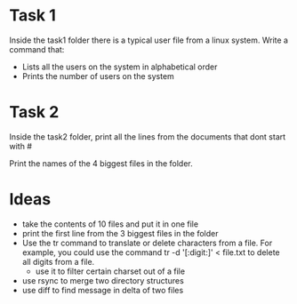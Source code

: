 
Task 1
============================================
Inside the task1 folder there is a typical user file from a linux system. Write a command that:
- Lists all the users on the system in alphabetical order
- Prints the number of users on the system

Task 2
============================================
Inside the task2 folder, print all the lines from the documents
that dont start with #

Print the names of the 4 biggest files in the folder.

Ideas
============================================
- take the contents of 10 files and put it in one file
- print the first line from the 3 biggest files in the folder 
- Use the tr command to translate or delete characters from a file. For example, you could use the command tr -d '[:digit:]' < file.txt to delete all digits from a file.
    - use it to filter certain charset out of a file
- use rsync to merge two directory structures
- use diff to find message in delta of two files
